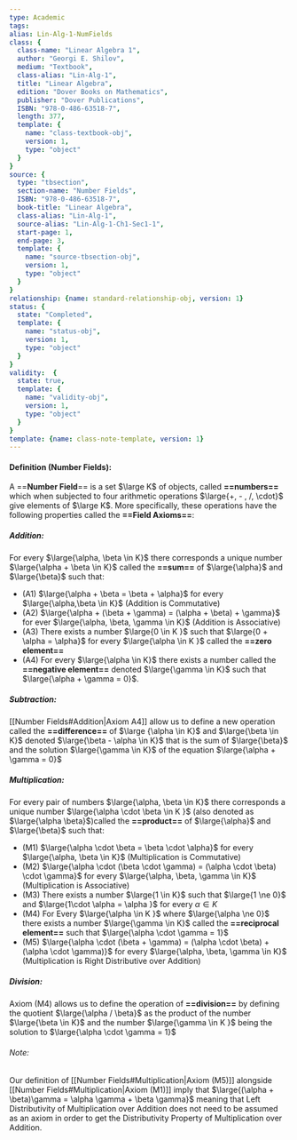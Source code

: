 ```yaml
---
type: Academic
tags:
alias: Lin-Alg-1-NumFields
class: {
  class-name: "Linear Algebra 1",
  author: "Georgi E. Shilov",
  medium: "Textbook",
  class-alias: "Lin-Alg-1",
  title: "Linear Algebra",
  edition: "Dover Books on Mathematics",
  publisher: "Dover Publications",
  ISBN: "978-0-486-63518-7",
  length: 377,
  template: {
    name: "class-textbook-obj",
    version: 1,
    type: "object"
  }
}
source: {
  type: "tbsection",
  section-name: "Number Fields",
  ISBN: "978-0-486-63518-7",
  book-title: "Linear Algebra",
  class-alias: "Lin-Alg-1",
  source-alias: "Lin-Alg-1-Ch1-Sec1-1",
  start-page: 1,
  end-page: 3,
  template: {
    name: "source-tbsection-obj",
    version: 1,
    type: "object"
  }
}
relationship: {name: standard-relationship-obj, version: 1}
status: {
  state: "Completed",
  template: {
    name: "status-obj",
    version: 1,
    type: "object"
  }
}
validity:  {
  state: true,
  template: {
    name: "validity-obj",
    version: 1,
    type: "object"
  }
}
template: {name: class-note-template, version: 1}
---
```


#### Definition (Number Fields):  
A ==**Number Field**== is a set $\large K$ of objects, called **==numbers==** which when subjected to four arithmetic operations $\large{+, - , /, \cdot}$ give elements of $\large K$. More specifically, these operations have the following properties called the 
**==Field Axioms==**:
##### Addition:
For every $\large{\alpha, \beta \in K}$ there corresponds a unique number $\large{\alpha + \beta \in K}$ called the **==sum==** of $\large{\alpha}$ and $\large{\beta}$ such that: 

- (A1) $\large{\alpha + \beta = \beta + \alpha}$ for every $\large{\alpha,\beta \in K}$ (Addition is Commutative)
- (A2) $\large{\alpha + (\beta + \gamma) = (\alpha + \beta) + \gamma}$ for ever $\large{\alpha, \beta, \gamma \in K}$ (Addition is Associative)
- (A3) There exists a number $\large{0 \in K }$ such that $\large{0 + \alpha = \alpha}$ for every $\large{\alpha \in K }$ called the **==zero element==**
- (A4) For every $\large{\alpha \in K}$ there exists a number called the **==negative element==** denoted $\large{\gamma \in K}$ such that $\large{\alpha + \gamma = 0}$.

##### Subtraction: 
[[Number Fields#Addition|Axiom A4]] allow us to define a new operation called the **==difference==** of $\large {\alpha \in K}$ and $\large{\beta \in K}$ denoted $\large{\beta - \alpha \in K}$ that is the sum of $\large{\beta}$ and the solution $\large{\gamma \in K}$ of the equation $\large{\alpha + \gamma = 0}$ 

##### Multiplication: 
For every pair of numbers $\large{\alpha, \beta \in K}$ there corresponds a unique number $\large{\alpha \cdot \beta \in K }$ (also denoted as $\large{\alpha \beta}$)called the **==product==** of $\large{\alpha}$ and $\large{\beta}$ such that: 

- (M1) $\large{\alpha \cdot \beta = \beta \cdot \alpha}$ for every $\large{\alpha, \beta \in K}$ (Multiplication is Commutative)
- (M2) $\large{\alpha \cdot (\beta \cdot \gamma) = (\alpha \cdot \beta) \cdot \gamma}$ for every $\large{\alpha, \beta, \gamma \in K}$ (Multiplication is Associative)
- (M3) There exists a number $\large{1 \in K}$ such that $\large{1 \ne 0}$ and $\large{1\cdot \alpha = \alpha }$ for every $\alpha \in K$ 
- (M4) For Every $\large{\alpha \in K }$ where $\large{\alpha \ne 0}$ there exists a number $\large{\gamma \in K}$ called the **==reciprocal element==** such that $\large{\alpha \cdot \gamma = 1}$ 
- (M5) $\large{\alpha \cdot (\beta + \gamma) = (\alpha \cdot \beta) + (\alpha \cdot \gamma)}$ for every $\large{\alpha, \beta, \gamma \in K}$ (Multiplication is Right Distributive over Addition)
##### Division: 
Axiom (M4) allows us to define the operation of **==division==** by defining the quotient $\large{\alpha / \beta}$ as the product of the number $\large{\beta \in K}$ and the number $\large{\gamma \in K }$ being the solution to $\large{\alpha \cdot \gamma = 1}$
   
###### Note: 
Our definition of [[Number Fields#Multiplication|Axiom (M5)]] alongside [[Number Fields#Multiplication|Axiom (M1)]] imply that $\large{(\alpha + \beta)\gamma = \alpha \gamma + \beta \gamma}$ meaning that Left Distributivity of Multiplication over Addition does not need to be assumed as an axiom in order to get the Distributivity Property of Multiplication over Addition.

